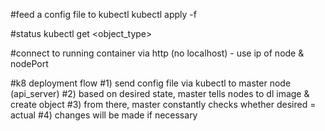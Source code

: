 #feed a config file to kubectl
kubectl apply -f <filename>

#status
kubectl get <object_type>

#connect to running container via http (no localhost) - use ip of node & nodePort


#k8 deployment flow
#1) send config file via kubectl to master node (api_server)
#2) based on desired state, master tells nodes to dl image & create object 
#3) from there, master constantly checks whether desired = actual
#4) changes will be made if necessary 
